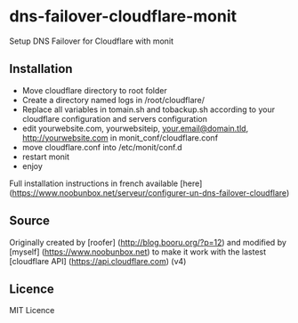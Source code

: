 # dns-failover-cloudflare-monit
Setup DNS Failover for Cloudflare with monit


## Installation
- Move cloudflare directory to root folder
- Create a directory named logs in /root/cloudflare/
- Replace all variables in tomain.sh and tobackup.sh according to your cloudflare configuration and servers configuration
- edit yourwebsite.com, yourwebsiteip, your.email@domain.tld, http://yourwebsite.com in monit_conf/cloudflare.conf
- move cloudflare.conf into /etc/monit/conf.d
- restart monit
- enjoy 

Full installation instructions in french available [here] (https://www.noobunbox.net/serveur/configurer-un-dns-failover-cloudflare)


## Source
Originally created by [roofer] (http://blog.booru.org/?p=12) and modified by [myself] (https://www.noobunbox.net) to make it work with the lastest [cloudflare API] (https://api.cloudflare.com) (v4)


## Licence
MIT Licence
